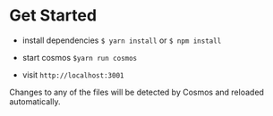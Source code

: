 # Get Started

* install dependencies
`$ yarn install` or `$ npm install`

* start cosmos
`$yarn run cosmos`

* visit `http://localhost:3001`

Changes to any of the files will be detected by Cosmos and reloaded automatically.

